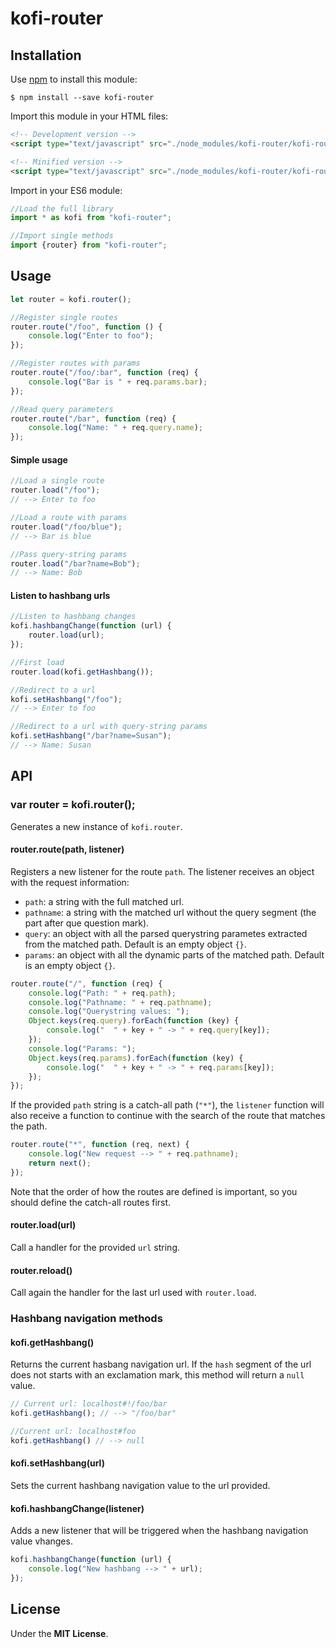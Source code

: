# kofi-router

> 


## Installation

Use [npm](https://npmjs.com) to install this module: 

```
$ npm install --save kofi-router
```

Import this module in your HTML files: 

```html
<!-- Development version -->
<script type="text/javascript" src="./node_modules/kofi-router/kofi-router.js"></script>

<!-- Minified version -->
<script type="text/javascript" src="./node_modules/kofi-router/kofi-router.min.js"></script>
```

Import in your ES6 module: 

```javascript 
//Load the full library
import * as kofi from "kofi-router";

//Import single methods
import {router} from "kofi-router";
```

## Usage

```javascript 
let router = kofi.router();

//Register single routes
router.route("/foo", function () {
    console.log("Enter to foo");
});

//Register routes with params
router.route("/foo/:bar", function (req) {
    console.log("Bar is " + req.params.bar);
});

//Read query parameters
router.route("/bar", function (req) {
    console.log("Name: " + req.query.name);
});
```

#### Simple usage 

``` javascript
//Load a single route
router.load("/foo");
// --> Enter to foo

//Load a route with params
router.load("/foo/blue");
// --> Bar is blue

//Pass query-string params
router.load("/bar?name=Bob");
// --> Name: Bob
```

#### Listen to hashbang urls

```javascript
//Listen to hashbang changes
kofi.hashbangChange(function (url) {
    router.load(url);
});

//First load
router.load(kofi.getHashbang());

//Redirect to a url
kofi.setHashbang("/foo");
// --> Enter to foo

//Redirect to a url with query-string params
kofi.setHashbang("/bar?name=Susan");
// --> Name: Susan
```

## API

### var router = kofi.router();

Generates a new instance of `kofi.router`.

#### router.route(path, listener)

Registers a new listener for the route `path`. The listener receives an object with the request information: 

- `path`: a string with the full matched url.
- `pathname`: a string with the matched url without the query segment (the part after que question mark).
- `query`: an object with all the parsed querystring parametes extracted from the matched path. Default is an empty object `{}`.
- `params`: an object with all the dynamic parts of the matched path. Default is an empty object `{}`.

```javascript
router.route("/", function (req) {
    console.log("Path: " + req.path);
    console.log("Pathname: " + req.pathname);
    console.log("Querystring values: ");
    Object.keys(req.query).forEach(function (key) {
        console.log("  " + key + " -> " + req.query[key]);
    });
    console.log("Params: ");
    Object.keys(req.params).forEach(function (key) {
        console.log("  " + key + " -> " + req.params[key]);
    });
});
```

If the provided `path` string is a catch-all path (`"*"`), the `listener` function will also receive a function to continue with the search of the route that matches the path.

```javascript
router.route("*", function (req, next) {
    console.log("New request --> " + req.pathname);
    return next();
});
```

Note that the order of how the routes are defined is important, so you should define the catch-all routes first.

#### router.load(url)

Call a handler for the provided `url` string.

#### router.reload()

Call again the handler for the last url used with `router.load`.

### Hashbang navigation methods 

#### kofi.getHashbang()

Returns the current hasbang navigation url. If the `hash` segment of the url does not starts with an exclamation mark, this method will return a `null` value.

```javascript
// Current url: localhost#!/foo/bar
kofi.getHashbang(); // --> "/foo/bar"

//Current url: localhost#foo
kofi.getHashbang() // --> null
```

#### kofi.setHashbang(url)

Sets the current hashbang navigation value to the url provided.

#### kofi.hashbangChange(listener)

Adds a new listener that will be triggered when the hashbang navigation value vhanges.

```javascript 
kofi.hashbangChange(function (url) {
    console.log("New hashbang --> " + url);
});
```

## License

Under the **MIT License**.



